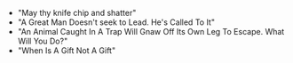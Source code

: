 - "May thy knife chip and shatter"
- "A Great Man Doesn't seek to Lead. He's Called To It"
- "An Animal Caught In A Trap Will Gnaw Off Its Own Leg To Escape. What Will You Do?"
- "When Is A Gift Not A Gift"
